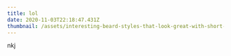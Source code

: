 ```yaml
---
title: lol
date: 2020-11-03T22:18:47.431Z
thumbnail: /assets/interesting-beard-styles-that-look-great-with-short-hair-500-3_5e316de00dfef.jpeg
---
```

nkj